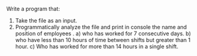 Write a program that:
1. Take the file as an input.
2. Programmatically analyze the file and print in console the name and position of employees .
      a) who has worked for 7 consecutive days.
      b) who have less than 10 hours of time between shifts but greater than 1 hour.
      c) Who has worked for more than 14 hours in a single shift.
